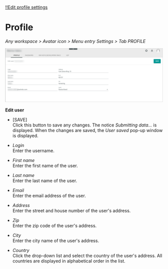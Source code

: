 [!!Edit profile settings](../UsingCore1/02_EditProfileSettings.md)

# Profile

*Any workspace > Avatar icon > Menu entry Settings > Tab PROFILE*

![Profile](../../Assets/Screenshots/Core1Platform/ProfileSettings/Profile/Profile.png "[Profile]")

**Edit user**

- [SAVE]   
    Click this button to save any changes. The notice *Submitting data...* is displayed. When the changes are saved, the *User saved* pop-up window is displayed.

- *Login*   
    Enter the username.

- *First name*   
    Enter the first name of the user.

- *Last name*   
    Enter the last name of the user.

- *Email*   
    Enter the email address of the user.

- *Address*   
    Enter the street and house number of the user's address.

- *Zip*   
    Enter the zip code of the user's address.

- *City*   
    Enter the city name of the user's address.

- *Country*   
    Click the drop-down list and select the country of the user's address. All countries are displayed in alphabetical order in the list.
